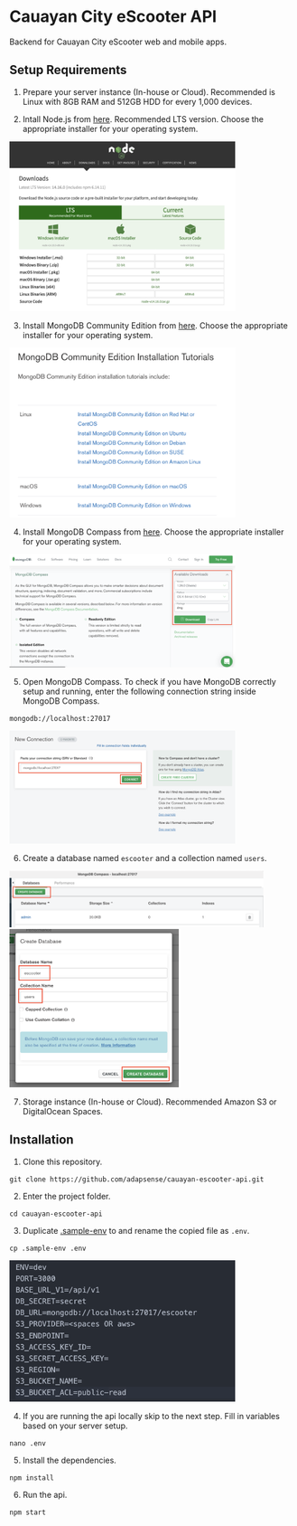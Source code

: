 # Cauayan City eScooter API
Backend for Cauayan City eScooter web and mobile apps.

## Setup Requirements
1. Prepare your server instance (In-house or Cloud). Recommended is Linux with 8GB RAM and 512GB HDD for every 1,000 devices.

2. Intall Node.js from [here](https://nodejs.org/en/download/). Recommended LTS version. Choose the appropriate installer for your operating system.
<img src="./screenshots/01.png" width="400" height="300" >

3. Install MongoDB Community Edition from [here](https://docs.mongodb.com/manual/installation/). Choose the appropriate installer for your operating system.
<img src="./screenshots/02.png" width="400" height="300" >

4. Install MongoDB Compass from [here](https://www.mongodb.com/try/download/compass). Choose the appropriate installer for your operating system.
<img src="./screenshots/03.png" width="400" height="200" >

5. Open MongoDB Compass. To check if you have MongoDB correctly setup and running, enter the following connection string inside MongoDB Compass.
```
mongodb://localhost:27017
```
<img src="./screenshots/04.png" width="400" height="200" >

6. Create a database named `escooter` and a collection named `users`.
<img src="./screenshots/05.png" width="450" height="100" >
<img src="./screenshots/06.png" width="300" height="280" >

7. Storage instance (In-house or Cloud). Recommended Amazon S3 or DigitalOcean Spaces.

## Installation
1. Clone this repository.
```
git clone https://github.com/adapsense/cauayan-escooter-api.git
```

2. Enter the project folder.
```
cd cauayan-escooter-api
```

3. Duplicate [.sample-env](./sample-env) to and rename the copied file as `.env`.
```
cp .sample-env .env
```
<img src="./screenshots/07.png" width="400" height="250" >

4. If you are running the api locally skip to the next step. Fill in variables based on your server setup. 
```
nano .env
```

5. Install the dependencies.
```
npm install
```

6. Run the api.
```
npm start
```
